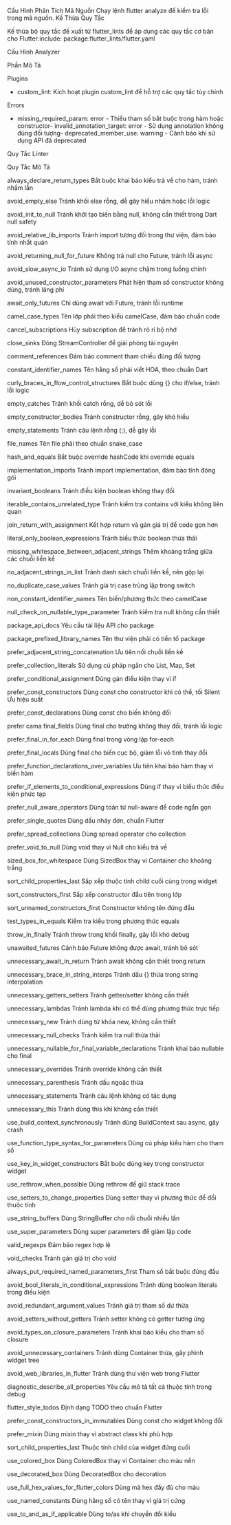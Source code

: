 Cấu Hình Phân Tích Mã Nguồn
Chạy lệnh flutter analyze để kiểm tra lỗi trong mã nguồn.
Kế Thừa Quy Tắc

Kế thừa bộ quy tắc đề xuất từ flutter_lints để áp dụng các quy tắc cơ bản cho Flutter:include: package:flutter_lints/flutter.yaml



Cấu Hình Analyzer



Phần
Mô Tả



Plugins
- custom_lint: Kích hoạt plugin custom_lint để hỗ trợ các quy tắc tùy chỉnh


Errors
- missing_required_param: error - Thiếu tham số bắt buộc trong hàm hoặc constructor- invalid_annotation_target: error - Sử dụng annotation không đúng đối tượng- deprecated_member_use: warning - Cảnh báo khi sử dụng API đã deprecated


Quy Tắc Linter



Quy Tắc
Mô Tả



always_declare_return_types
Bắt buộc khai báo kiểu trả về cho hàm, tránh nhầm lẫn


avoid_empty_else
Tránh khối else rỗng, dễ gây hiểu nhầm hoặc lỗi logic


avoid_init_to_null
Tránh khởi tạo biến bằng null, không cần thiết trong Dart null safety


avoid_relative_lib_imports
Tránh import tương đối trong thư viện, đảm bảo tính nhất quán


avoid_returning_null_for_future
Không trả null cho Future, tránh lỗi async


avoid_slow_async_io
Tránh sử dụng I/O async chậm trong luồng chính


avoid_unused_constructor_parameters
Phát hiện tham số constructor không dùng, tránh lãng phí


await_only_futures
Chỉ dùng await với Future, tránh lỗi runtime


camel_case_types
Tên lớp phải theo kiểu camelCase, đảm bảo chuẩn code


cancel_subscriptions
Hủy subscription để tránh rò rỉ bộ nhớ


close_sinks
Đóng StreamController để giải phóng tài nguyên


comment_references
Đảm bảo comment tham chiếu đúng đối tượng


constant_identifier_names
Tên hằng số phải viết HOA, theo chuẩn Dart


curly_braces_in_flow_control_structures
Bắt buộc dùng {} cho if/else, tránh lỗi logic


empty_catches
Tránh khối catch rỗng, dễ bỏ sót lỗi


empty_constructor_bodies
Tránh constructor rỗng, gây khó hiểu


empty_statements
Tránh câu lệnh rỗng (;), dễ gây lỗi


file_names
Tên file phải theo chuẩn snake_case


hash_and_equals
Bắt buộc override hashCode khi override equals


implementation_imports
Tránh import implementation, đảm bảo tính đóng gói


invariant_booleans
Tránh điều kiện boolean không thay đổi


iterable_contains_unrelated_type
Tránh kiểm tra contains với kiểu không liên quan


join_return_with_assignment
Kết hợp return và gán giá trị để code gọn hơn


literal_only_boolean_expressions
Tránh biểu thức boolean thừa thãi


missing_whitespace_between_adjacent_strings
Thêm khoảng trắng giữa các chuỗi liền kề


no_adjacent_strings_in_list
Tránh danh sách chuỗi liền kề, nên gộp lại


no_duplicate_case_values
Tránh giá trị case trùng lặp trong switch


non_constant_identifier_names
Tên biến/phương thức theo camelCase


null_check_on_nullable_type_parameter
Tránh kiểm tra null không cần thiết


package_api_docs
Yêu cầu tài liệu API cho package


package_prefixed_library_names
Tên thư viện phải có tiền tố package


prefer_adjacent_string_concatenation
Ưu tiên nối chuỗi liền kề


prefer_collection_literals
Sử dụng cú pháp ngắn cho List, Map, Set


prefer_conditional_assignment
Dùng gán điều kiện thay vì if


prefer_const_constructors
Dùng const cho constructor khi có thể, tối Silent Ưu hiệu suất


prefer_const_declarations
Dùng const cho biến không đổi


prefer cama final_fields
Dùng final cho trường không thay đổi, tránh lỗi logic


prefer_final_in_for_each
Dùng final trong vòng lặp for-each


prefer_final_locals
Dùng final cho biến cục bộ, giảm lỗi vô tình thay đổi


prefer_function_declarations_over_variables
Ưu tiên khai báo hàm thay vì biến hàm


prefer_if_elements_to_conditional_expressions
Dùng if thay vì biểu thức điều kiện phức tạp


prefer_null_aware_operators
Dùng toán tử null-aware để code ngắn gọn


prefer_single_quotes
Dùng dấu nháy đơn, chuẩn Flutter


prefer_spread_collections
Dùng spread operator cho collection


prefer_void_to_null
Dùng void thay vì Null cho kiểu trả về


sized_box_for_whitespace
Dùng SizedBox thay vì Container cho khoảng trắng


sort_child_properties_last
Sắp xếp thuộc tính child cuối cùng trong widget


sort_constructors_first
Sắp xếp constructor đầu tiên trong lớp


sort_unnamed_constructors_first
Constructor không tên đứng đầu


test_types_in_equals
Kiểm tra kiểu trong phương thức equals


throw_in_finally
Tránh throw trong khối finally, gây lỗi khó debug


unawaited_futures
Cảnh báo Future không được await, tránh bỏ sót


unnecessary_await_in_return
Tránh await không cần thiết trong return


unnecessary_brace_in_string_interps
Tránh dấu {} thừa trong string interpolation


unnecessary_getters_setters
Tránh getter/setter không cần thiết


unnecessary_lambdas
Tránh lambda khi có thể dùng phương thức trực tiếp


unnecessary_new
Tránh dùng từ khóa new, không cần thiết


unnecessary_null_checks
Tránh kiểm tra null thừa thãi


unnecessary_nullable_for_final_variable_declarations
Tránh khai báo nullable cho final


unnecessary_overrides
Tránh override không cần thiết


unnecessary_parenthesis
Tránh dấu ngoặc thừa


unnecessary_statements
Tránh câu lệnh không có tác dụng


unnecessary_this
Tránh dùng this khi không cần thiết


use_build_context_synchronously
Tránh dùng BuildContext sau async, gây crash


use_function_type_syntax_for_parameters
Dùng cú pháp kiểu hàm cho tham số


use_key_in_widget_constructors
Bắt buộc dùng key trong constructor widget


use_rethrow_when_possible
Dùng rethrow để giữ stack trace


use_setters_to_change_properties
Dùng setter thay vì phương thức để đổi thuộc tính


use_string_buffers
Dùng StringBuffer cho nối chuỗi nhiều lần


use_super_parameters
Dùng super parameters để giảm lặp code


valid_regexps
Đảm bảo regex hợp lệ


void_checks
Tránh gán giá trị cho void


always_put_required_named_parameters_first
Tham số bắt buộc đứng đầu


avoid_bool_literals_in_conditional_expressions
Tránh dùng boolean literals trong điều kiện


avoid_redundant_argument_values
Tránh giá trị tham số dư thừa


avoid_setters_without_getters
Tránh setter không có getter tương ứng


avoid_types_on_closure_parameters
Tránh khai báo kiểu cho tham số closure


avoid_unnecessary_containers
Tránh dùng Container thừa, gây phình widget tree


avoid_web_libraries_in_flutter
Tránh dùng thư viện web trong Flutter


diagnostic_describe_all_properties
Yêu cầu mô tả tất cả thuộc tính trong debug


flutter_style_todos
Định dạng TODO theo chuẩn Flutter


prefer_const_constructors_in_immutables
Dùng const cho widget không đổi


prefer_mixin
Dùng mixin thay vì abstract class khi phù hợp


sort_child_properties_last
Thuộc tính child của widget đứng cuối


use_colored_box
Dùng ColoredBox thay vì Container cho màu nền


use_decorated_box
Dùng DecoratedBox cho decoration


use_full_hex_values_for_flutter_colors
Dùng mã hex đầy đủ cho màu


use_named_constants
Dùng hằng số có tên thay vì giá trị cứng


use_to_and_as_if_applicable
Dùng to/as khi chuyển đổi kiểu

